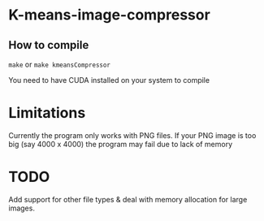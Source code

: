 # K-means-image-compressor
## How to compile
``make`` or ``make kmeansCompressor``

You need to have CUDA installed on your system to compile

# Limitations
Currently the program only works with PNG files.
If your PNG image is too big (say 4000 x 4000) the program may fail due to lack of memory

# TODO
Add support for other file types & deal with memory allocation for large images.